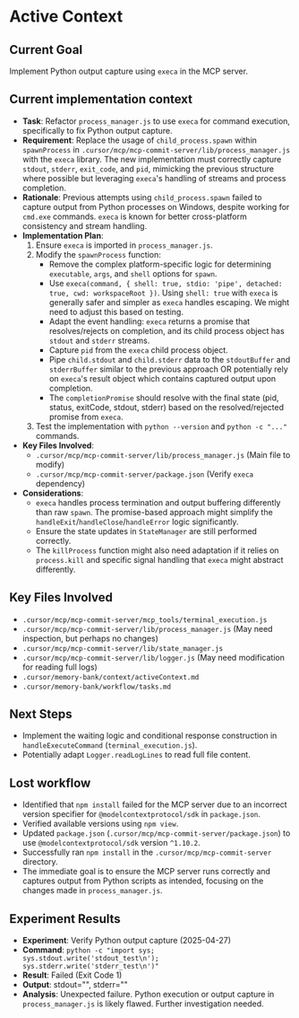 # Active Context

## Current Goal
Implement Python output capture using `execa` in the MCP server.

## Current implementation context
- **Task**: Refactor `process_manager.js` to use `execa` for command execution, specifically to fix Python output capture.
- **Requirement**: Replace the usage of `child_process.spawn` within `spawnProcess` in `.cursor/mcp/mcp-commit-server/lib/process_manager.js` with the `execa` library. The new implementation must correctly capture `stdout`, `stderr`, `exit_code`, and `pid`, mimicking the previous structure where possible but leveraging `execa`'s handling of streams and process completion.
- **Rationale**: Previous attempts using `child_process.spawn` failed to capture output from Python processes on Windows, despite working for `cmd.exe` commands. `execa` is known for better cross-platform consistency and stream handling.
- **Implementation Plan**:
    1. Ensure `execa` is imported in `process_manager.js`.
    2. Modify the `spawnProcess` function:
        - Remove the complex platform-specific logic for determining `executable`, `args`, and `shell` options for `spawn`.
        - Use `execa(command, { shell: true, stdio: 'pipe', detached: true, cwd: workspaceRoot })`. Using `shell: true` with `execa` is generally safer and simpler as `execa` handles escaping. We might need to adjust this based on testing.
        - Adapt the event handling: `execa` returns a promise that resolves/rejects on completion, and its child process object has `stdout` and `stderr` streams.
        - Capture `pid` from the `execa` child process object.
        - Pipe `child.stdout` and `child.stderr` data to the `stdoutBuffer` and `stderrBuffer` similar to the previous approach OR potentially rely on `execa`'s result object which contains captured output upon completion.
        - The `completionPromise` should resolve with the final state (pid, status, exitCode, stdout, stderr) based on the resolved/rejected promise from `execa`.
    3. Test the implementation with `python --version` and `python -c "..."` commands.
- **Key Files Involved**:
    - `.cursor/mcp/mcp-commit-server/lib/process_manager.js` (Main file to modify)
    - `.cursor/mcp/mcp-commit-server/package.json` (Verify `execa` dependency)
- **Considerations**:
    - `execa` handles process termination and output buffering differently than raw `spawn`. The promise-based approach might simplify the `handleExit`/`handleClose`/`handleError` logic significantly.
    - Ensure the state updates in `StateManager` are still performed correctly.
    - The `killProcess` function might also need adaptation if it relies on `process.kill` and specific signal handling that `execa` might abstract differently.

## Key Files Involved
- `.cursor/mcp/mcp-commit-server/mcp_tools/terminal_execution.js`
- `.cursor/mcp/mcp-commit-server/lib/process_manager.js` (May need inspection, but perhaps no changes)
- `.cursor/mcp/mcp-commit-server/lib/state_manager.js` 
- `.cursor/mcp/mcp-commit-server/lib/logger.js` (May need modification for reading full logs)
- `.cursor/memory-bank/context/activeContext.md`
- `.cursor/memory-bank/workflow/tasks.md`

## Next Steps
- Implement the waiting logic and conditional response construction in `handleExecuteCommand` (`terminal_execution.js`).
- Potentially adapt `Logger.readLogLines` to read full file content.

## Lost workflow

- Identified that `npm install` failed for the MCP server due to an incorrect version specifier for `@modelcontextprotocol/sdk` in `package.json`.
- Verified available versions using `npm view`.
- Updated `package.json` (`.cursor/mcp/mcp-commit-server/package.json`) to use `@modelcontextprotocol/sdk` version `^1.10.2`.
- Successfully ran `npm install` in the `.cursor/mcp/mcp-commit-server` directory.
- The immediate goal is to ensure the MCP server runs correctly and captures output from Python scripts as intended, focusing on the changes made in `process_manager.js`.

## Experiment Results

- **Experiment**: Verify Python output capture (2025-04-27)
- **Command**: `python -c "import sys; sys.stdout.write('stdout_test\n'); sys.stderr.write('stderr_test\n')"`
- **Result**: Failed (Exit Code 1)
- **Output**: stdout="", stderr=""
- **Analysis**: Unexpected failure. Python execution or output capture in `process_manager.js` is likely flawed. Further investigation needed.